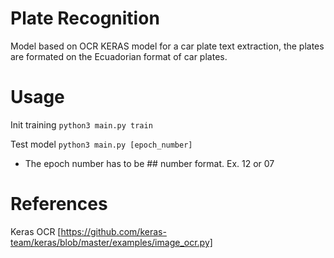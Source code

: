 # Plate Recognition
Model based on OCR KERAS model for a car plate text extraction, the plates
are formated on the Ecuadorian format of car plates.

# Usage

Init training
`python3 main.py train`

Test model
`python3 main.py [epoch_number]`
* The epoch number has to be ## number format. Ex. 12 or 07


# References

Keras OCR [https://github.com/keras-team/keras/blob/master/examples/image_ocr.py]